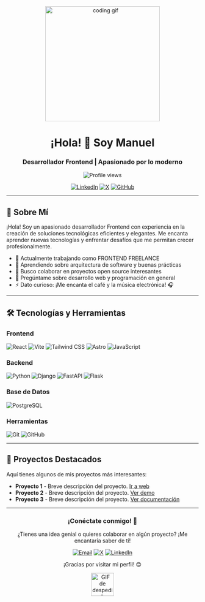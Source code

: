 <div align="center">
  <img src="https://media.giphy.com/media/qgQUggAC3Pfv687qPC/giphy.gif" width="300" alt="coding gif">

  <h1>¡Hola! 👋 Soy Manuel</h1>
  <h3>Desarrollador Frontend | Apasionado por lo moderno</h3>

  <div>
    <img src="https://komarev.com/ghpvc/?username=Manuel-Mendoza&style=for-the-badge&color=blue" alt="Profile views" />
  </div>

  [![LinkedIn](https://img.shields.io/badge/LinkedIn-0077B5?style=for-the-badge&logo=linkedin&logoColor=white)](https://linkedin.com/in/manuel-mendoza-635914360)
  [![X](https://img.shields.io/badge/Sígueme-1DA1F2?style=for-the-badge&logo=x&logoColor=white)](https://x.com/itManuelMendoza)
  [![GitHub](https://img.shields.io/badge/Visita_mi_portafolio-100000?style=for-the-badge&logo=github&logoColor=white)](https://github.com/Manuel-Mendoza)
</div>

---

## 🚀 Sobre Mí

¡Hola! Soy un apasionado desarrollador Frontend con experiencia en la creación de soluciones tecnológicas eficientes y
elegantes. Me encanta aprender nuevas tecnologías y enfrentar desafíos que me permitan crecer profesionalmente.

- 🔭 Actualmente trabajando como FRONTEND FREELANCE
- 🌱 Aprendiendo sobre arquitectura de software y buenas prácticas
- 👯 Busco colaborar en proyectos open source interesantes
- 💬 Pregúntame sobre desarrollo web y programación en general
- ⚡ Dato curioso: ¡Me encanta el café y la música electrónica! 🎧

---

## 🛠️ Tecnologías y Herramientas

### Frontend
![React](https://img.shields.io/badge/-React-61DAFB?style=for-the-badge&logo=react&logoColor=black)
![Vite](https://img.shields.io/badge/-Vite-646CFF?style=for-the-badge&logo=vite&logoColor=white)
![Tailwind CSS](https://img.shields.io/badge/-Tailwind_CSS-38B2AC?style=for-the-badge&logo=tailwind-css&logoColor=white)
![Astro](https://img.shields.io/badge/-Astro-FF5D01?style=for-the-badge&logo=astro&logoColor=white)
![JavaScript](https://img.shields.io/badge/-JavaScript-F7DF1E?style=for-the-badge&logo=javascript&logoColor=black)

### Backend
![Python](https://img.shields.io/badge/-Python-3776AB?style=for-the-badge&logo=python&logoColor=white)
![Django](https://img.shields.io/badge/-Django-092E20?style=for-the-badge&logo=django&logoColor=white)
![FastAPI](https://img.shields.io/badge/-FastAPI-009688?style=for-the-badge&logo=fastapi&logoColor=white)
![Flask](https://img.shields.io/badge/-Flask-000000?style=for-the-badge&logo=flask&logoColor=white)

### Base de Datos
![PostgreSQL](https://img.shields.io/badge/-PostgreSQL-336791?style=for-the-badge&logo=postgresql&logoColor=white)

### Herramientas
![Git](https://img.shields.io/badge/-Git-F05032?style=for-the-badge&logo=git&logoColor=white)
![GitHub](https://img.shields.io/badge/-GitHub-181717?style=for-the-badge&logo=github&logoColor=white)

---

## 🌟 Proyectos Destacados

Aquí tienes algunos de mis proyectos más interesantes:

- **Proyecto 1** - Breve descripción del proyecto. [Ir a web](https://dprojects.pages.dev/)
- **Proyecto 2** - Breve descripción del proyecto. [Ver demo](enlace)
- **Proyecto 3** - Breve descripción del proyecto. [Ver documentación](enlace)

---

<div align="center">
  <h3>¡Conéctate conmigo! 🤝</h3>
  <p>¿Tienes una idea genial o quieres colaborar en algún proyecto? ¡Me encantaría saber de ti!</p>

  [![Email](https://img.shields.io/badge/Email-D14836?style=for-the-badge&logo=gmail&logoColor=white)](mailto:frontenddesing.manuel@gmail.com)
  [![X](https://img.shields.io/badge/X-1DA1F2?style=for-the-badge&logo=x&logoColor=white)](https://x.com/itManuelMendoza)
  [![LinkedIn](https://img.shields.io/badge/LinkedIn-0077B5?style=for-the-badge&logo=linkedin&logoColor=white)](https://linkedin.com/in/manuel-mendoza-635914360)

  <p>¡Gracias por visitar mi perfil! 😊</p>

  <img src="https://media.giphy.com/media/LnQjpWaON8nhr21vNW/giphy.gif" width="60" alt="GIF de despedida">
</div>